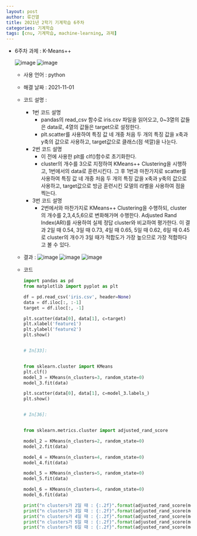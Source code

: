 ```yaml
---
layout: post
author: 류건열
title: 2021년 2학기 기계학습 6주차
categories: 기계학습
tags: [cnu, 기계학습, machine-learning, 과제]
---
```


- 6주차 과제 : K-Means++

  ![image](https://user-images.githubusercontent.com/34560965/139595445-ebdb1fed-24aa-4b40-b269-cd435460c365.png)
  ![image](https://user-images.githubusercontent.com/34560965/139595446-ab0e6949-fceb-4536-9912-cd4ff08adc30.png)

  - 사용 언어 : python
  - 해결 날짜 : 2021-11-01
  - 코드 설명 :

    - 1번 코드 설명
      - pandas의 read_csv 함수로 iris.csv 파일을 읽어오고, 0~3열의 값들은 data로, 4열의 값들은 target으로 설정한다.
      - plt.scatter를 사용하여 특징 값 네 개중 처음 두 개의 특징 값을 x축과 y축의 값으로 사용하고, target값으로 클래스(점 색깔)을 나눈다.
    - 2번 코드 설명
      - 이 전에 사용한 plt를 clf()함수로 초기화한다.
      - cluster의 개수를 3으로 지정하여 KMeans++ Clustering을 시행하고, 1번에서의 data로 훈련시킨다. 그 후 1번과 마찬가지로 scatter를 사용하여 특징 값 네 개중 처음 두 개의 특징 값을 x축과 y축의 값으로 사용하고, target값으로 방금 훈련시킨 모델의 라벨을 사용하여 점을 찍는다.
    - 3번 코드 설명
      - 2번에서와 마찬가지로 KMeans++ Clustering을 수행하되, cluster의 개수를 2,3,4,5,6으로 변화해가며 수행한다. Adjusted Rand Index(ARI)를 사용하여 실제 정답 cluster와 비교하여 평가한다. 이 결과 2일 때 0.54, 3일 때 0.73, 4일 때 0.65, 5일 때 0.62, 6일 때 0.45로 cluster의 개수가 3일 때가 적합도가 가장 높으므로 가장 적합하다고 볼 수 있다.

  - 결과 :
    ![image](https://user-images.githubusercontent.com/34560965/139595454-8bc286b2-a9be-4f74-ba76-eaa0139909a1.png)
    ![image](https://user-images.githubusercontent.com/34560965/139595455-c9a465da-e8c3-44bd-ba14-fd39b5099eef.png)
    ![image](https://user-images.githubusercontent.com/34560965/139595458-9ea2b918-2faf-4b3f-8c70-4e46022190c3.png)

  - 코드

    ```python
    import pandas as pd
    from matplotlib import pyplot as plt

    df = pd.read_csv('iris.csv', header=None)
    data = df.iloc[:, :-1]
    target = df.iloc[:, -1]

    plt.scatter(data[0], data[1], c=target)
    plt.xlabel('feature1')
    plt.ylabel('feature2')
    plt.show()


    # In[33]:


    from sklearn.cluster import KMeans
    plt.clf()
    model_3 = KMeans(n_clusters=3, random_state=0)
    model_3.fit(data)

    plt.scatter(data[0], data[1], c=model_3.labels_)
    plt.show()


    # In[36]:


    from sklearn.metrics.cluster import adjusted_rand_score

    model_2 = KMeans(n_clusters=2, random_state=0)
    model_2.fit(data)

    model_4 = KMeans(n_clusters=4, random_state=0)
    model_4.fit(data)

    model_5 = KMeans(n_clusters=5, random_state=0)
    model_5.fit(data)

    model_6 = KMeans(n_clusters=6, random_state=0)
    model_6.fit(data)

    print("n clusters가 2일 때 : {:.2f}".format(adjusted_rand_score(model_2.labels_, target)))
    print("n clusters가 3일 때 : {:.2f}".format(adjusted_rand_score(model_3.labels_, target)))
    print("n clusters가 4일 때 : {:.2f}".format(adjusted_rand_score(model_4.labels_, target)))
    print("n clusters가 5일 때 : {:.2f}".format(adjusted_rand_score(model_5.labels_, target)))
    print("n clusters가 6일 때 : {:.2f}".format(adjusted_rand_score(model_6.labels_, target)))
    ```
